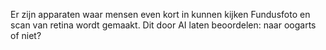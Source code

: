 Er zijn apparaten waar mensen even kort in kunnen kijken
Fundusfoto en scan van retina wordt gemaakt.
Dit door AI laten beoordelen: naar oogarts of niet?